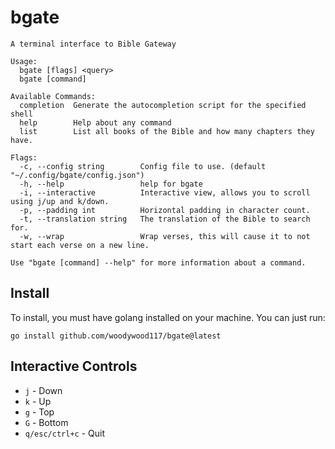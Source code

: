 # bgate
```
A terminal interface to Bible Gateway

Usage:
  bgate [flags] <query>
  bgate [command]

Available Commands:
  completion  Generate the autocompletion script for the specified shell
  help        Help about any command
  list        List all books of the Bible and how many chapters they have.

Flags:
  -c, --config string        Config file to use. (default "~/.config/bgate/config.json")
  -h, --help                 help for bgate
  -i, --interactive          Interactive view, allows you to scroll using j/up and k/down.
  -p, --padding int          Horizontal padding in character count.
  -t, --translation string   The translation of the Bible to search for.
  -w, --wrap                 Wrap verses, this will cause it to not start each verse on a new line.

Use "bgate [command] --help" for more information about a command.
```

## Install
To install, you must have golang installed on your machine. You can just run:
```
go install github.com/woodywood117/bgate@latest
```

## Interactive Controls
* `j` - Down
* `k` - Up
* `g` - Top
* `G` - Bottom
* `q/esc/ctrl+c` - Quit
